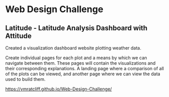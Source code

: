 # Web Design Challenge

## Latitude - Latitude Analysis Dashboard with Attitude

Created a visualization dashboard website plotting weather data.

Create individual pages for each plot and a means by which we can navigate between them. These pages will contain the visualizations and their corresponding explanations. A landing page where a comparison of all of the plots can be viewed, and another page where we can view the data used to build them.

https://vmratcliff.github.io/Web-Design-Challenge/
